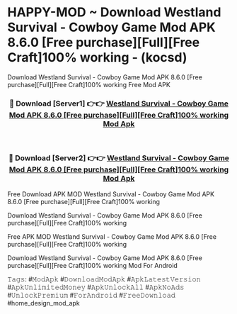 # HAPPY-MOD ~ Download Westland Survival - Cowboy Game Mod APK 8.6.0 [Free purchase][Full][Free Craft]100% working - (kocsd)
Download Westland Survival - Cowboy Game Mod APK 8.6.0 [Free purchase][Full][Free Craft]100% working Free Mod APK

<div align="center">
<h3>🔴 Download [Server1] 👉👉 <a href="https://apk-comot.site?title=Westland_Survival_-_Cowboy_Game_Mod_APK_8.6.0_[Free_purchase][Full][Free_Craft]100%_working">Westland Survival - Cowboy Game Mod APK 8.6.0 [Free purchase][Full][Free Craft]100% working Mod Apk</a></h3><br>

<h3>🔴 Download [Server2] 👉👉 <a href="https://apk-comot.site?title=Westland_Survival_-_Cowboy_Game_Mod_APK_8.6.0_[Free_purchase][Full][Free_Craft]100%_working">Westland Survival - Cowboy Game Mod APK 8.6.0 [Free purchase][Full][Free Craft]100% working Mod Apk</a></h3>
</div>


Free Download APK MOD Westland Survival - Cowboy Game Mod APK 8.6.0 [Free purchase][Full][Free Craft]100% working

Download Westland Survival - Cowboy Game Mod APK 8.6.0 [Free purchase][Full][Free Craft]100% working 

Free APK MOD Westland Survival - Cowboy Game Mod APK 8.6.0 [Free purchase][Full][Free Craft]100% working 

Download Westland Survival - Cowboy Game Mod APK 8.6.0 [Free purchase][Full][Free Craft]100% working Mod For Android

𝚃𝚊𝚐𝚜: #𝙼𝚘𝚍𝙰𝚙𝚔 #𝙳𝚘𝚠𝚗𝚕𝚘𝚊𝚍𝙼𝚘𝚍𝙰𝚙𝚔 #𝙰𝚙𝚔𝙻𝚊𝚝𝚎𝚜𝚝𝚅𝚎𝚛𝚜𝚒𝚘𝚗 #𝙰𝚙𝚔𝚄𝚗𝚕𝚒𝚖𝚒𝚝𝚎𝚍𝙼𝚘𝚗𝚎𝚢 #𝙰𝚙𝚔𝚄𝚗𝚕𝚘𝚌𝚔𝙰𝚕𝚕 #𝙰𝚙𝚔𝙽𝚘𝙰𝚍𝚜 #𝚄𝚗𝚕𝚘𝚌𝚔𝙿𝚛𝚎𝚖𝚒𝚞𝚖 #𝙵𝚘𝚛𝙰𝚗𝚍𝚛𝚘𝚒𝚍 #𝙵𝚛𝚎𝚎𝙳𝚘𝚠𝚗𝚕𝚘𝚊𝚍 #home_design_mod_apk